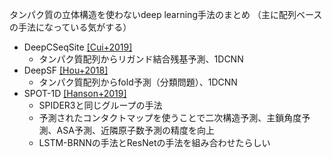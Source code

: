 タンパク質の立体構造を使わないdeep learning手法のまとめ
（主に配列ベースの手法になっている気がする）


* DeepCSeqSite [[Cui+2019]](https://doi.org/10.1186/s12859-019-2672-1)
  * タンパク質配列からリガンド結合残基予測、1DCNN
* DeepSF [[Hou+2018]](https://academic.oup.com/bioinformatics/article/34/8/1295/4708302)
  * タンパク質配列からfold予測（分類問題）、1DCNN
* SPOT-1D [[Hanson+2019]](https://doi.org/10.1093/bioinformatics/bty1006)
  * SPIDER3と同じグループの手法
  * 予測されたコンタクトマップを使うことで二次構造予測、主鎖角度予測、ASA予測、近隣原子数予測の精度を向上
  * LSTM-BRNNの手法とResNetの手法を組み合わせたらしい
